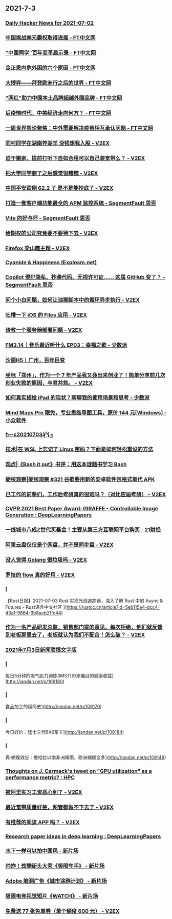
## 2021-7-3

### [Daily Hacker News for 2021-07-02](https://www.daemonology.net/hn-daily/2021-07-02.html)

### [中国挑战美元霸权取得进展 - FT中文网](http://www.ftchinese.com/story/001093054)

### [“中国同学”百年变革启示录 - FT中文网](http://www.ftchinese.com/story/001093026)

### [金正恩内危外困的六个原因 - FT中文网](http://www.ftchinese.com/story/001093023)

### [大博弈——拜登欧洲行之后的世界 - FT中文网](http://www.ftchinese.com/story/001093006)

### [“网红”助力中国本土品牌超越外国品牌 - FT中文网](http://www.ftchinese.com/story/001092997)

### [后疫情时代，中美经济走向何方？ - FT中文网](http://www.ftchinese.com/story/001092917)

### [一周世界舆论聚焦：中外需要解决疫苗相互承认问题 - FT中文网](http://www.ftchinese.com/story/001092993)

### [同村同学在湖南养湖羊 没钱想我入股 - V2EX](https://www.v2ex.com/t/787073)

### [迫于搬家，提前打听下自如合租可以自己装宽带么？ - V2EX](https://www.v2ex.com/t/787116)

### [把大学同学删了之后感觉很糟糕 - V2EX](https://www.v2ex.com/t/787210)

### [中国平安跌倒 62.2 了 是不是能抄底了 - V2EX](https://www.v2ex.com/t/787150)

### [打造一套客户端功能最全的 APM 监控系统 - SegmentFault 思否](https://segmentfault.com/a/1190000040277799)

### [Vite 的好与坏 - SegmentFault 思否](https://segmentfault.com/a/1190000040278828)

### [给期权的公司究竟要不要待下去 - V2EX](https://www.v2ex.com/t/787259)

### [Firefox 染山霞主题 - V2EX](https://www.v2ex.com/t/787228)

### [Cyanide & Happiness (Explosm.net)](http://www.explosm.net/comics/5913/)

### [Copilot 侵犯隐私、抄袭代码、无视许可证…… 这届 GitHub 变了？ - SegmentFault 思否](https://segmentfault.com/a/1190000040282640)

### [问个小白问题，如何让油猴脚本中的循环异步执行 - V2EX](https://www.v2ex.com/t/787256)

### [吐槽一下 iOS 的 Files 应用 - V2EX](https://www.v2ex.com/t/787243)

### [请教一个服务器部署问题 - V2EX](https://www.v2ex.com/t/787220)

### [FM3.14｜音乐最近听什么 EP03：幸福之歌 - 少数派](https://sspai.com/post/67540)

### [沙画H5丨广州，百年巨变](https://app.21jingji.com/html/20210702shahua/index.html?v=102)

### [坐标「郑州」，作为一个 7 年产品我又叒出来创业了！简单分享前几次创业失败的原因，与君共勉。 - V2EX](https://www.v2ex.com/t/787263)

### [如何真实描绘 iPad 的现状？聊聊我的使用场景和思考 - 少数派](https://sspai.com/post/67439)

### [Mind Maps Pro 限免，专业思维导图工具，原价 144 元[Windows] - 小众软件](https://www.appinn.com/mind-maps-pro-for-windows/)

### [ի--ͼ20210703ܴ̫ãʱĵؿ](https://www.dapenti.com/blog/more.asp?name=xilei&id=158000)

### [技术|在 WSL 上忘记了 Linux 密码？下面是如何轻松重设的方法](https://linux.cn/article-13545-1.html?utm_source=rss&utm_medium=rss)

### [观点|《Bash it out》书评：用这本谜题书学习 Bash](https://linux.cn/article-13544-1.html?utm_source=rss&utm_medium=rss)

### [硬核观察|硬核观察 #321 谷歌要用新的安卓软件包格式取代 APK](https://linux.cn/article-13546-1.html?utm_source=rss&utm_medium=rss)

### [已工作的前辈们，工作后考研真的很难吗？（对比应届考研） - V2EX](https://www.v2ex.com/t/787236)

### [CVPR 2021 Best Paper Award: GIRAFFE - Controllable Image Generation : DeepLearningPapers](https://www.reddit.com/r/DeepLearningPapers/comments/ocwo34/cvpr_2021_best_paper_award_giraffe_controllable/)

### [一线城市八成Z世代买基金！主要从第三方互联网平台购买 - 21财经](https://m.21jingji.com/article/20210703/herald/50389e6f179ba227498679a154847f92.html)

### [阿里云盘仅仅是个网盘，并不是同步盘 - V2EX](https://www.v2ex.com/t/787258)

### [没人觉得 Golang 很垃圾吗 - V2EX](https://www.v2ex.com/t/787343)

### [罗技的 flow 真的好用 - V2EX](https://www.v2ex.com/t/787272)

### [
【Rust日报】2021-07-03 Rust 实现光线追踪器，深入了解 Rust 中的 Async & Futures - Rust语言中文社区
](https://rustcc.cn/article?id=5eb115a4-dcc4-43a1-9864-9b8aeb21fc44)

### [作为一名产品研发总监，销售部门提的意见，每次拒绝，他们就反馈到老板那里去了，老板就认为我们不配合！怎么破？ - V2EX](https://www.v2ex.com/t/787251)

### [2021年7月3日新闻联播文字版](http://www.xwlb.net.cn/21068.html)

### [
每日5分钟的吸气肌力训练(IMST)带来瞩目的健康收益](http://jandan.net/p/109180)

### [
食品加工的超简史](http://jandan.net/p/109170)

### [
今日好价：猛士三代6X6军卡](http://jandan.net/p/109184)

### [
真·蝴蝶效应：撒哈拉以南非洲降雨，欧洲蝴蝶变多](http://jandan.net/p/109149)

### [Thoughts on J. Carmack's tweet on "GPU utilization" as a performance metric? : HPC](https://www.reddit.com/r/HPC/comments/oczy72/thoughts_on_j_carmacks_tweet_on_gpu_utilization/)

### [被阿里实习工资恶心到了 - V2EX](https://www.v2ex.com/t/787351)

### [最近宽带质量好差，网管都做不下去了 - V2EX](https://www.v2ex.com/t/787299)

### [有推荐的阅读 APP 吗？ - V2EX](https://www.v2ex.com/t/787310)

### [Research paper ideas in deep learning : DeepLearningPapers](https://www.reddit.com/r/DeepLearningPapers/comments/od3y91/research_paper_ideas_in_deep_learning/)

### [水下一样可以拍中国风 - 新片场](https://www.vmovier.com/62358)

### [帅炸！炫酷街头大秀《极限车手》 - 新片场](https://www.vmovier.com/62435)

### [Adobe 脑洞广告《城市涂鸦计划》 - 新片场](https://www.vmovier.com/62443)

### [极限电竞视觉短片《WATCH》 - 新片场](https://www.vmovier.com/62418)

### [免费送 77 张免单券（单个额度 600 元） - V2EX](https://www.v2ex.com/t/787329)